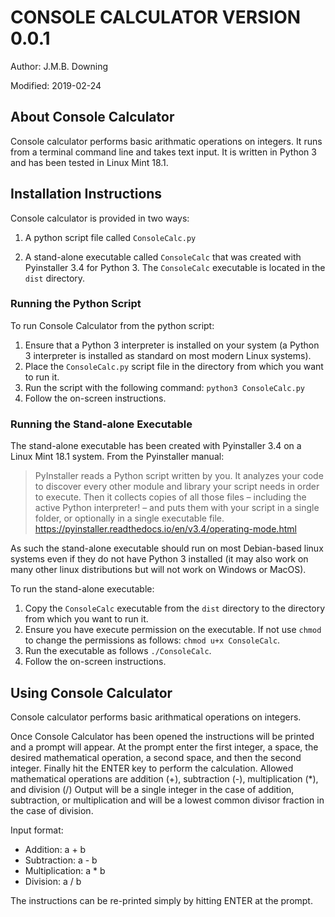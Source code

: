 # CONSOLE CALCULATOR VERSION 0.0.1

Author: J.M.B. Downing

Modified: 2019-02-24

## About Console Calculator

Console calculator performs basic arithmatic operations on integers.  It runs from a terminal command line and takes text input.  It is written in Python 3 and has been tested in Linux Mint 18.1.

## Installation Instructions

Console calculator is provided in two ways:

1. A python script file called `ConsoleCalc.py`

2. A stand-alone executable called `ConsoleCalc` that was created with Pyinstaller 3.4 for Python 3.  The `ConsoleCalc` executable is located in the `dist` directory.

### Running the Python Script

To run Console Calculator from the python script:

1. Ensure that a Python 3 interpreter is installed on your system (a Python 3 interpreter is installed as standard on most modern Linux systems).
2. Place the `ConsoleCalc.py` script file in the directory from which you want to run it.
3. Run the script with the following command: `python3 ConsoleCalc.py`
4. Follow the on-screen instructions.

### Running the Stand-alone Executable

The stand-alone executable has been created with Pyinstaller 3.4 on a Linux Mint 18.1 system.  From the Pyinstaller manual:

> PyInstaller reads a Python script written by you. It analyzes your code to discover every other module and library your script needs in order to execute. Then it collects copies of all those files – including the active Python interpreter! – and puts them with your script in a single folder, or optionally in a single executable file.
> https://pyinstaller.readthedocs.io/en/v3.4/operating-mode.html

As such the stand-alone executable should run on most Debian-based linux systems even if they do not have Python 3 installed (it may also work on many other linux distributions but will not work on Windows or MacOS).

To run the stand-alone executable:

1. Copy the `ConsoleCalc` executable from the `dist` directory to the directory from which you want to run it.
2. Ensure you have execute permission on the executable.  If not use `chmod` to change the permissions as follows: `chmod u+x ConsoleCalc`.
3. Run the executable as follows `./ConsoleCalc`.
4. Follow the on-screen instructions.

## Using Console Calculator

Console calculator performs basic arithmatical operations on integers.

Once Console Calculator has been opened the instructions will be printed and a prompt will appear.  At the prompt enter the first integer, a space, the desired mathematical operation, a second space, and then the second integer.  Finally hit the ENTER key to perform the calculation.  Allowed mathematical operations are addition (+), subtraction (-), multiplication (*), and division (/) Output will be a single integer in the case of addition, subtraction, or multiplication and will be a lowest common divisor fraction in the case of division.

Input format:
* Addition: a + b
* Subtraction: a - b
* Multiplication: a * b
* Division: a / b

The instructions can be re-printed simply by hitting ENTER at the prompt.
